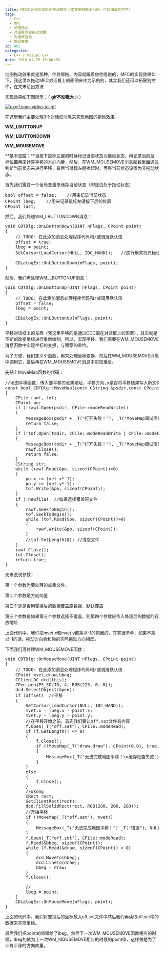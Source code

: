 ```yaml
---
title: MFC对话框实现地图拖动效果（本文用的画图为例，可以拓展到控件）
tags:
  - C++
  - MFC
  - 地图拖动
  - 对话框内容拖动效果
  - 对话框拖动
  - 拖动效果
id: 405
categories:
  - C++ / Visual C++
date: 2016-04-25 15:00:06
---
```


地图拖动效果就是那种，你往哪拖，内容就跟着你往哪跑的，MFC的实现效果如下，我这里以拖动MFC对话框上的画图来作为示例的，其实我们还可以拓展到控件，在文末给出方法

实现效果如下图所示：（ **gif不动戳大** :) ）

[![ezgif.com-video-to-gif](http://115.159.197.66/wp-content/uploads/2016/04/ezgif.com-video-to-gif-300x239.gif)](http://115.159.197.66/wp-content/uploads/2016/04/ezgif.com-video-to-gif.gif)

在这里我们主要处理3个对话框消息来实现地图的拖动效果。

**WM_LBUTTONUP**

**WM_LBUTTONDOWN**

**WM_MOUSEMOVE**

**基本思路：**当按下鼠标左键的时候标记当前状态为拖动状态，再记录当前鼠标位置用来计算平移的方向向量，然后，在WM_MOUSEMOVE消息函数里面通过判断当前状态来进行平移，最后当鼠标左键抬起时，再将当前状态设置为非拖动状态。

首先我们需要一个全局变量来储存当前状态（即是否处于拖动状态）
<pre class="lang:c++ decode:true">bool offset = false;    //用来记录当前状态
CPoint lbeg;    //用来记录鼠标左键按下后的位置
CPoint last;</pre>
然后，我们处理WM_LBUTTONDOWN消息：
<pre class="lang:c++ decode:true ">void CDTDlg::OnLButtonDown(UINT nFlags, CPoint point)
{
	// TODO: 在此添加消息处理程序代码和/或调用默认值
	offset = true;
	lbeg = point;
	SetCursor(LoadCursor(NULL, IDC_HAND));   //这行用来将光标设置为手的图标

	CDialogEx::OnLButtonDown(nFlags, point);
}</pre>
然后，我们再处理WM_LBUTTONUP消息：
<pre class="lang:default decode:true ">void CDTDlg::OnLButtonUp(UINT nFlags, CPoint point)
{
	// TODO: 在此添加消息处理程序代码和/或调用默认值
	offset = false;
	lbeg = point;

	CDialogEx::OnLButtonUp(nFlags, point);
}
</pre>
平移对话框上的东西（我这里平移的是通过CDC画在对话框上的图案），其实就是不断的改变坐标进行重新绘制，所以，实现平移，我们需要在WM_MOUSEMOVE消息函数中实现坐标的变换，与图案的重绘。

为了方便，我们定义个函数，用来处理坐标变换，然后在WM_MOUSEMOVE消息中调用它，最后再在WM_MOUSEMOVE消息中实现重绘。

先贴上MoveMap函数的代码：
<pre class="lang:default decode:true">//地图平移函数，传入要平移的点集地址，平移方向,s是否将平移结果写入新文件，平移完毕后的点集文件路径,函数返回平移是否成功
const bool CDTDlg::MoveMap(const CString &amp;psdir,const CPoint &amp;vet, const bool newfile = false, const CString &amp;todir = _T("movemap.buf"))
{
	CFile rawf, tof;
	CPoint po;
	if (!rawf.Open(psdir, CFile::modeReadWrite))
	{
		MessageBox(psdir + _T("打开失败！"), _T("MoveMap调试信息"), NULL);
		return false;
	}
	if (!tof.Open(todir, CFile::modeReadWrite | CFile::modeCreate))
	{
		MessageBox(todir + _T("打开失败！"), _T("MoveMap调试信息"), NULL);
		rawf.Close();
		return false;
	}
	CString str;
	while (rawf.Read(&amp;po, sizeof(CPoint))&gt;0)
	{
		po.x += (vet.x*-1);
		po.y += (vet.y*-1);
		tof.Write(&amp;po, sizeof(CPoint));
	}
	if (!newfile)  //如果选择覆盖原文件
	{
		rawf.SeekToBegin();
		tof.SeekToBegin();
		while (tof.Read(&amp;po, sizeof(CPoint))&gt;0)
		{
			rawf.Write(&amp;po, sizeof(CPoint));
		}
		//tof.SetLength(0); //清空文件
	}
	rawf.Close();
	tof.Close();
	return true;
}</pre>
先来说说参数：

第一个参数为要处理的点集文件。

第二个参数是方向向量

第三个是是否用变换后的数据覆盖原数据，默认覆盖

第三个参数是如果第三个参数选择不覆盖，则第四个参数应传入处理后的数据的存放地址

上面代码中，我们把mvet.x和mvet.y都乘以-1的原因的，其实很简单，如果不乘以-1的话，拖动方向会和你的实际拖动方向相反。

下面我们再处理WM_MOUSEMOVE函数：
<pre class="lang:c++ decode:true">void CDTDlg::OnMouseMove(UINT nFlags, CPoint point)
{
	// TODO: 在此添加消息处理程序代码和/或调用默认值
	CPoint mvet,draw,bbeg;
	CClientDC dcd(this);
	CPen pen(PS_SOLID, 4, RGB(225, 0, 0));
	dcd.SelectObject(&amp;pen);
	if (offset)  //平移
	{
		SetCursor(LoadCursor(NULL, IDC_HAND));
		mvet.x = lbeg.x - point.x;
		mvet.y = lbeg.y - point.y;
		//在平移开始之前，首先我们要让off.set文件有内容
		f.Open(_T("off.set"), CFile::modeRead);
		if (f.GetLength() &lt;= 0)
		{
			f.Close();
			if (!MoveMap(_T("draw.draw"), CPoint(0,0), true, _T("off.set")))
			{
				MessageBox(_T("无法完成地图平移！\n缓存检查失败") _T("错误"), NULL);
			}
		}
		else
		{
			f.Close();
		}
		//qkong
		CRect rect;
		GetClientRect(rect);
		dcd.FillSolidRect(rect, RGB(200, 200, 200));
		//开始平移
		if (!MoveMap(_T("off.set"), mvet))
		{
			MessageBox(_T("无法完成地图平移！") _T("错误"), NULL);
		}
		f.Open(_T("off.set"), CFile::modeRead);
		f.Read(&amp;bbeg, sizeof(CPoint));
		while (f.Read(&amp;draw, sizeof(CPoint)) &gt; 0)
		{
			dcd.MoveTo(bbeg);
			dcd.LineTo(draw);
			bbeg = draw;
		}
		f.Close();

		//
		lbeg = point;
	}
	CDialogEx::OnMouseMove(nFlags, point);
}</pre>
上面的代码中，我们将变换后的坐标放入off.set文件中然后我们再读取off.set中的数据来实现重绘。

最后我们把point的值赋给了lbeg，然后下一次WM_MOUSEMOVE函数相应的时候，lbeg的值为上一次WM_MOUSEMOVE相应的时候的point值，这样做是为了计算平移的方向向量。

&nbsp;

&nbsp;

&nbsp;